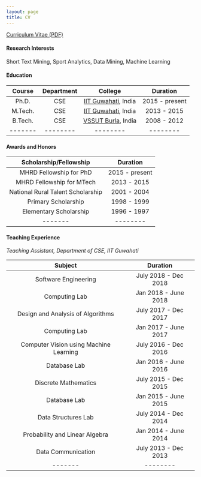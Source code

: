 ```yaml
---
layout: page
title: CV
---
```


[Curriculum Vitae (PDF)](https://swarup-rj.github.io/assets/pdfs/Swarup_cv.pdf)

#### Research Interests

Short Text Mining, Sport Analytics, Data Mining, Machine Learning

#### Education

| Course | Department | College | Duration |
|:-------:|:--------:|:--------:|:--------:|
| Ph.D. | CSE | [IIT Guwahati](https://www.iitg.ac.in), India | 2015 - present | 
| M.Tech. | CSE | [IIT Guwahati](https://www.iitg.ac.in), India |  2013 - 2015 |  
| B.Tech. | CSE | [VSSUT Burla](http://www.vssut.ac.in), India | 2008 - 2012 | 
|-------|--------|--------|--------|

#### Awards and Honors

| Scholarship/Fellowship | Duration |
|:-------:|:--------:|
|MHRD Fellowship for PhD | 2015 - present | 
|MHRD Fellowship for MTech | 2013 - 2015 |
|National Rural Talent Scholarship| 2001 - 2004 |
|Primary Scholarship| 1998 - 1999 |
|Elementary Scholarship| 1996 - 1997 |
|-------|--------|

#### Teaching Experience

*Teaching Assistant, Department of CSE, IIT Guwahati*

| Subject | Duration |
|:-------:|:--------:|
| Software Engineering | July 2018 - Dec 2018 | 
| Computing Lab | Jan 2018 - June 2018 | 
| Design and Analysis of Algorithms | July 2017 - Dec 2017 | 
| Computing Lab | Jan 2017 - June 2017 | 
| Computer Vision using Machine Learning | July 2016 - Dec 2016 | 
| Database Lab | Jan 2016 - June 2016 | 
| Discrete Mathematics | July 2015 - Dec 2015 | 
| Database Lab | Jan 2015 - June 2015 | 
| Data Structures Lab | July 2014 - Dec 2014 | 
| Probability and Linear Algebra | Jan 2014 - June 2014 | 
| Data Communication | July 2013 - Dec 2013 | 
|-------|--------|